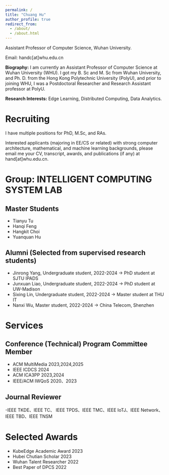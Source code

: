 ```yaml
---
permalink: /
title: "Chuang Hu"
author_profile: true
redirect_from: 
  - /about/
  - /about.html
---
```


Assistant Professor of Computer Science, Wuhan University.

Email: handc[at]whu.edu.cn

**Biography:**
I am currently an Assistant Professor of Computer Science at Wuhan University (WHU). I got my B. Sc and M. Sc from Wuhan University, and Ph. D. from the Hong Kong Polytechnic University (PolyU), and prior to joining WHU, I was a Postdoctoral Researcher and Research Assistant professor at PolyU. 

**Research Interests:**
Edge Learning, Distributed Computing, Data Analytics.

<!--建议修改，目前照抄！！-->

Recruiting
======
I have multiple positions for PhD, M.Sc, and RAs.

Interested applicants (majoring in EE/CS or related) with strong computer architecture, mathematical, and machine learning backgrounds, please email me your CV, transcript, awards, and publications (if any) at hand[at]whu.edu.cn.


Group: INTELLIGENT COMPUTING SYSTEM LAB
======

<!--Ph.D. Students-->

Master Students
------
- Tianyu Tu
- Hanqi Feng
- Hangkit Choi
- Yuanquan Hu

<!--Research Assistants-->

<!--本科生具体指导时间！！-->

Alumni (Selected from supervised research students)
------
- Jinrong Yang, Undergraduate student, 2022-2024 -> PhD student at SJTU IPADS 
- Junxuan Liao, Undergraduate student, 2022-2024 -> PhD student at UW-Madison
- Sixing Lin, Undergraduate student, 2022-2024 -> Master student at THU IT
- Nanxi Wu, Master student, 2022-2024 -> China Telecom, Shenzhen

Services
======

Conference (Technical) Program Committee Member
------
- ACM MultiMedia 2023,2024,2025
- IEEE ICDCS 2024
- ACM ICA3PP 2023,2024
- IEEE/ACM IWQoS 2020、2023

Journal Reviewer
------
-IEEE TKDE、IEEE TC、 IEEE TPDS、IEEE TMC、IEEE IoTJ、IEEE Network、IEEE TBD、IEEE TNSM


<!--Organizing Committee Member-->


Selected Awards
======
<!--时间不限：奖学金，比赛获奖，企业奖项，-->
- KubeEdge Academic Award 2023
- Hubei Chutian Scholar 2023
- Wuhan Talent Researcher 2022
- Best Paper of DPCS 2022
